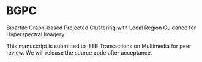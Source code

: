 # BGPC
Bipartite Graph-based Projected Clustering with Local Region Guidance for Hyperspectral Imagery

This manuscript is submitted to IEEE Transactions on Multimedia for peer review. We will release the source code after acceptance.
